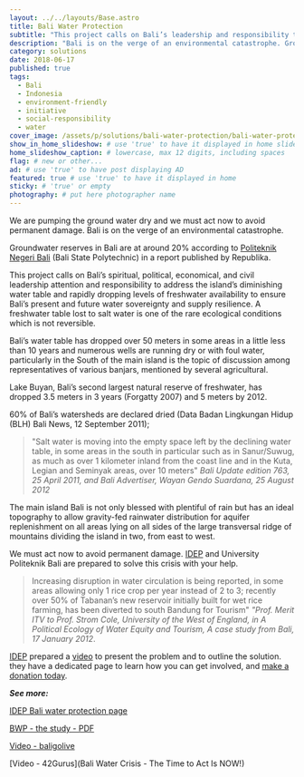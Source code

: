 ```yaml
---
layout: ../../layouts/Base.astro
title: Bali Water Protection
subtitle: "This project calls on Bali’s leadership and responsibility to address the island’s diminishing water table and rapidly dropping levels of freshwater availability."
description: "Bali is on the verge of an environmental catastrophe. Groundwater reserves are at 20% according to Politeknik Negeri Bali in a report published by Republika."
category: solutions
date: 2018-06-17
published: true
tags:
  - Bali
  - Indonesia
  - environment-friendly
  - initiative
  - social-responsibility
  - water
cover_image: /assets/p/solutions/bali-water-protection/bali-water-protection.jpg
show_in_home_slideshow: # use 'true' to have it displayed in home slideshow
home_slideshow_caption: # lowercase, max 12 digits, including spaces
flag: # new or other...
ad: # use 'true' to have post displaying AD
featured: true # use 'true' to have it displayed in home
sticky: # 'true' or empty
photography: # put here photographer name
---
```


We are pumping the ground water dry and we must act now to avoid permanent damage. Bali is on the verge of an environmental catastrophe.

Groundwater reserves in Bali are at around 20% according to [Politeknik Negeri Bali](http://www.pnb.ac.id/) (Bali State Polytechnic) in a report published by Republika.

This project calls on Bali’s spiritual, political, economical, and civil leadership attention and responsibility to address the island’s diminishing water table and rapidly dropping levels of freshwater availability to ensure Bali’s present and future water sovereignty and supply resilience. A freshwater table lost to salt water is one of the rare ecological conditions which is not reversible.

Bali’s water table has dropped over 50 meters in some areas in a little less than 10 years and numerous wells are running dry or with foul water, particularly in the South of the main island is the topic of discussion among representatives of various banjars, mentioned by several agricultural.

Lake Buyan, Bali’s second largest natural reserve of freshwater, has dropped 3.5 meters in 3 years (Forgatty 2007) and 5 meters by 2012.

60% of Bali’s watersheds are declared dried (Data Badan Lingkungan Hidup (BLH) Bali News, 12 September 2011);

> "Salt water is moving into the empty space left by the declining water table, in some areas in the south in particular such as in Sanur/Suwug, as much as over 1 kilometer inland from the coast line and in the Kuta, Legian and Seminyak areas, over 10 meters" _Bali Update edition 763, 25 April 2011, and Bali Advertiser, Wayan Gendo Suardana, 25 August 2012_

The main island Bali is not only blessed with plentiful of rain but has an ideal topography to allow gravity-fed rainwater distribution for aquifer replenishment on all areas lying on all sides of the large transversal ridge of mountains dividing the island in two, from east to west.

We must act now to avoid permanent damage. [IDEP](http://idepfoundation.org/bwp) and University Politeknik Bali are prepared to solve this crisis with your help.

> Increasing disruption in water circulation is being reported, in some areas allowing only 1 rice crop per year instead of 2 to 3; recently over 50% of Tabanan’s new reservoir initially built for wet rice farming, has been diverted to south Bandung for Tourism" _"Prof. Merit ITV to Prof. Strom Cole, University of the West of England, in A Political Ecology of Water
> Equity and Tourism, A case study from Bali, 17 January 2012_.

[IDEP](http://idepfoundation.org/bwp) prepared a [video](https://youtu.be/wK4m62BXU1Q) to present the problem and to outline the solution. they have a dedicated page to learn how you can get involved, and [make a donation today](https://fundrazr.com/campaigns/5zytb).

**_See more:_**

[IDEP Bali water protection page](http://idepfoundation.org/bwp)

[BWP - the study - PDF](https://docs.google.com/viewerng/viewer?url=http://www.idepfoundation.org/images/idep/how-you-can-help/support-a-project/bali-water-protection-program/bwp_agama_tirtha.pdf)

[Video - baligolive](https://youtu.be/Hx8DGqdiGec)

[Video - 42Gurus](Bali Water Crisis - The Time to Act Is NOW!)

